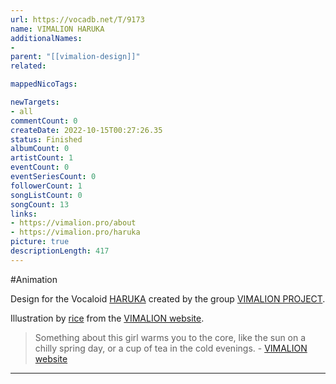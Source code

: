 ```yaml
---
url: https://vocadb.net/T/9173
name: VIMALION HARUKA
additionalNames: 
- 
parent: "[[vimalion-design]]"
related:

mappedNicoTags:

newTargets:
- all
commentCount: 0
createDate: 2022-10-15T00:27:26.35
status: Finished
albumCount: 0
artistCount: 1
eventCount: 0
eventSeriesCount: 0
followerCount: 1
songListCount: 0
songCount: 13
links: 
- https://vimalion.pro/about
- https://vimalion.pro/haruka
picture: true
descriptionLength: 417
---
```


#Animation

Design for the Vocaloid [HARUKA](https://vocadb.net/Ar/110053) created by the group [VIMALION PROJECT](https://vocadb.net/Ar/110180).

Illustration by [rice](https://vocadb.net/Ar/69939) from the [VIMALION website](https://vimalion.pro/).

> Something about this girl warms you to the core, like the sun on a chilly spring day, or a cup of tea in the cold evenings. 
\- [VIMALION website](https://vimalion.pro/haruka)

---

